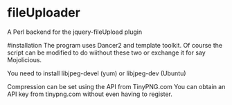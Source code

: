 # fileUploader
A Perl backend for the jquery-fileUpload plugin

#installation
The program uses Dancer2 and template toolkit. Of course the script can be modified to do wiithout these two or exchange it for say Mojolicious.

You need to install libjpeg-devel (yum) or libjpeg-dev (Ubuntu)

Compression can be set using the API from TinyPNG.com  You can obtain an API key from tinypng.com without even having to register.
